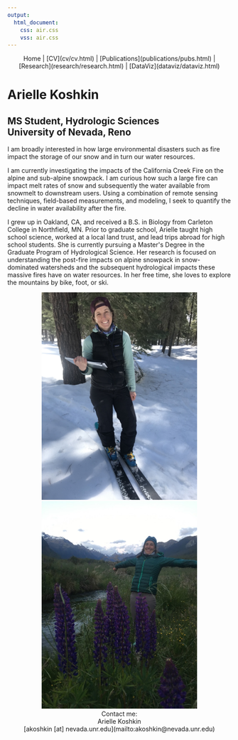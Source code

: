 ```yaml
---
output:
  html_document:
    css: air.css
    vss: air.css
---
```

<center>
Home | [CV](cv/cv.html) | [Publications](publications/pubs.html) | [Research](research/research.html) | [DataViz](dataviz/dataviz.html)
</center>

# Arielle Koshkin
## MS Student, Hydrologic Sciences <br /> University of Nevada, Reno

I am broadly interested in how large environmental disasters such as fire impact the storage of our snow and in turn our water resources. 

I am currently investigating the impacts of the California Creek Fire on the alpine and sub-alpine snowpack. I am curious how such a large fire can impact melt rates of snow and subsequently the water available from snowmelt to downstream users. Using a combination of remote sensing techniques, field-based measurements, and modeling, I seek to quantify the decline in water availability after the fire.

I grew up in Oakland, CA, and received a B.S. in Biology from Carleton College in Northfield, MN. Prior to graduate school, Arielle taught high school science, worked at a local land trust, and lead trips abroad for high school students. She is currently pursuing a Master's Degree in the Graduate Program of Hydrological Science. Her research is focused on understanding the post-fire impacts on alpine snowpack in snow-dominated watersheds and the subsequent hydrological impacts these massive fires have on water resources. In her free time, she loves to explore the mountains by bike, foot, or ski.

<center>
<img src="website-photo.jpg" width=350></img> 
<img src="Ari1.JPG" width=350></img> 
</center> 

<center>
Contact me: <br />
Arielle Koshkin <br />
[akoshkin [at] nevada.unr.edu](mailto:akoshkin@nevada.unr.edu)
</center>
